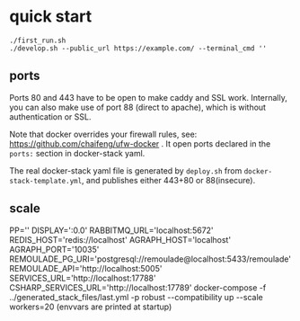 # quick start

```
./first_run.sh
./develop.sh --public_url https://example.com/ --terminal_cmd ''

```
## ports
Ports 80 and 443 have to be open to make caddy and SSL work. Internally, you can also make use of port 88 (direct to apache), which is without authentication or SSL.

Note that docker overrides your firewall rules, see: https://github.com/chaifeng/ufw-docker . It open ports declared in the `ports:` section in docker-stack yaml. 

The real docker-stack yaml file is generated by `deploy.sh` from `docker-stack-template.yml`, and publishes either 443+80 or 88(insecure). 

## scale
PP='' DISPLAY=':0.0' RABBITMQ_URL='localhost:5672' REDIS_HOST='redis://localhost' AGRAPH_HOST='localhost' AGRAPH_PORT='10035' REMOULADE_PG_URI='postgresql://remoulade@localhost:5433/remoulade' REMOULADE_API='http://localhost:5005' SERVICES_URL='http://localhost:17788' CSHARP_SERVICES_URL='http://localhost:17789' docker-compose  -f ../generated_stack_files/last.yml -p robust --compatibility up --scale workers=20
(envvars are printed at startup)

